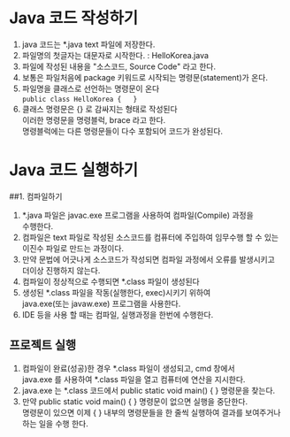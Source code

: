 # Java 코드 작성하기
1. java 코드는 *.java text 파일에 저장한다.
2. 파일명의 첫글자는 대문자로 시작한다. : HelloKorea.java
3. 파일에 작성된 내용을 "소스코드, Source Code" 라고 한다.
4. 보통은 파일처음에 package 키워드로 시작되는 명령문(statement)가 온다.
5. 파일명을 클래스로 선언하는 명령문이 온다  
```public class HelloKorea {   }```
6. 클래스 명령문은 {} 로 감싸지는 형태로 작성된다  
이러한 명령문을 명령블럭, brace 라고 한다.  
명령블럭에는 다른 명령문들이 다수 포함되어 코드가 완성된다.

# Java 코드 실행하기
##1. 컴파일하기
1. *.java 파일은 javac.exe 프로그램을 사용하여 컴파일(Compile) 과정을  
수행한다.
2. 컴파일은 text 파일로 작성된 소스코드를 컴퓨터에 주입하여 임무수행 할 수 있는  
이진수 파일로 만드는 과정이다.
3. 만약 문법에 어긋나게 소스코드가 작성되면 컴파일 과정에서 오류를 발생시키고  
더이상 진행하지 않는다.
4. 컴파일이 정상적으로 수행되면 *.class 파일이 생성된다
5. 생성된 *.class 파일을 작동(실행한다, exec)시키기 위하여  
java.exe(또는 javaw.exe) 프로그램을 사용한다.
6. IDE 등을 사용 할 때는 컴파일, 실행과정을 한번에 수행한다.

## 프로젝트 실행
1. 컴파일이 완료(성공)한 경우 *.class 파일이 생성되고, cmd 창에서  
java.exe 를 사용하여 *.class 파일을 열고 컴퓨터에 연산을 지시한다.
2. java.exe 는 *.class 코드에서 public static void main() { }
명령문을 찾는다.
3. 만약 public static void main() { } 명령문이 없으면 실행을 중단한다.  
명령문이 있으면 이제 { } 내부의 명령문들을 한 줄씩 실행하여 결과를 보여주거나  
하는 일을 수행 한다.


